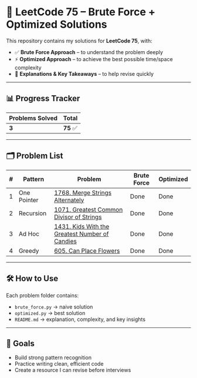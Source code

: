 # 🧩 LeetCode 75 – Brute Force + Optimized Solutions

This repository contains my solutions for **LeetCode 75**, with:
- ✅ **Brute Force Approach** – to understand the problem deeply
- ⚡ **Optimized Approach** – to achieve the best possible time/space complexity
- 📝 **Explanations & Key Takeaways** – to help revise quickly

---

## 📊 Progress Tracker
| Problems Solved | Total |
|-----------------|-------|
| **3**           | **75** ✅ |

---

## 🗂 Problem List

| # | Pattern     | Problem                                                                                               | Brute Force | Optimized |
|---|-------------|-------------------------------------------------------------------------------------------------------|-------------|-----------|
| 1 | One Pointer | [1768. Merge Strings Alternately](one_pointer/1768_merge_strings_alternatively)                       | Done        | Done      |
| 2 | Recursion   | [1071. Greatest Common Divisor of Strings](recursion/1071_greatest_common_divisor_of_strings)         | Done        | Done      |
| 3 | Ad Hoc      | [1431. Kids With the Greatest Number of Candies](adhoc/1431_kids_with_the_greatest_number_of_candies) | Done        | Done      |
| 4 | Greedy      | [605. Can Place Flowers](greedy/605_can_place_flowers)                        | Done | Done      |

---

## 🛠 How to Use
Each problem folder contains:
- `brute_force.py` → naive solution
- `optimized.py` → best solution
- `README.md` → explanation, complexity, and key insights

---

## 🎯 Goals
- Build strong pattern recognition
- Practice writing clean, efficient code
- Create a resource I can revise before interviews
